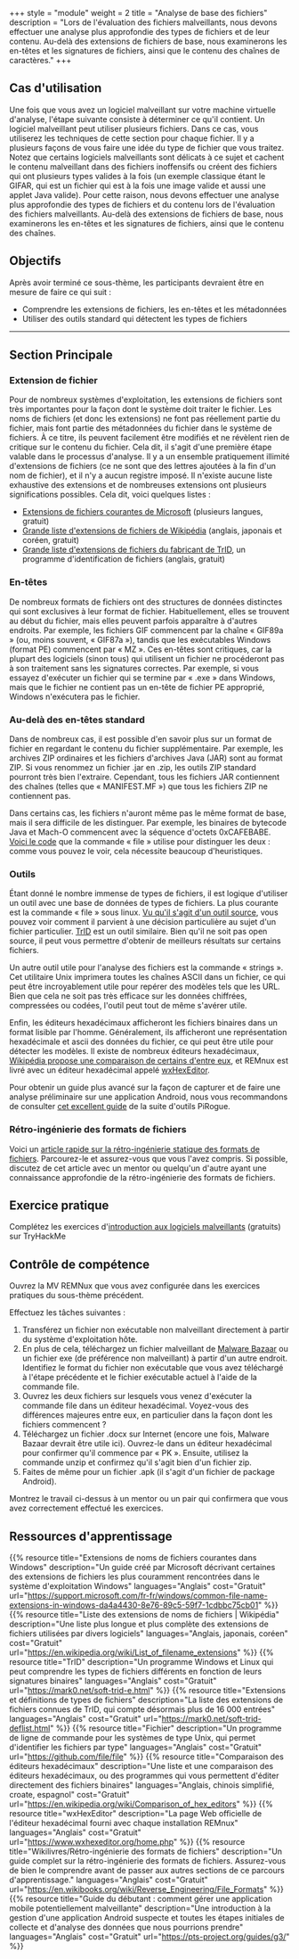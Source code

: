 +++
style = "module"
weight = 2
title = "Analyse de base des fichiers"
description = "Lors de l'évaluation des fichiers malveillants, nous devons effectuer une analyse plus approfondie des types de fichiers et de leur contenu. Au-delà des extensions de fichiers de base, nous examinerons les en-têtes et les signatures de fichiers, ainsi que le contenu des chaînes de caractères."
+++

## Cas d'utilisation

Une fois que vous avez un logiciel malveillant sur votre machine virtuelle d'analyse, l'étape suivante consiste à déterminer ce qu'il contient. Un logiciel malveillant peut utiliser plusieurs fichiers. Dans ce cas, vous utiliserez les techniques de cette section pour chaque fichier. Il y a plusieurs façons de vous faire une idée du type de fichier que vous traitez. Notez que certains logiciels malveillants sont délicats à ce sujet et cachent le contenu malveillant dans des fichiers inoffensifs ou créent des fichiers qui ont plusieurs types valides à la fois (un exemple classique étant le GIFAR, qui est un fichier qui est à la fois une image valide et aussi une applet Java valide). Pour cette raison, nous devons effectuer une analyse plus approfondie des types de fichiers et du contenu lors de l'évaluation des fichiers malveillants. Au-delà des extensions de fichiers de base, nous examinerons les en-têtes et les signatures de fichiers, ainsi que le contenu des chaînes.

## Objectifs

Après avoir terminé ce sous-thème, les participants devraient être en mesure de faire ce qui suit :

- Comprendre les extensions de fichiers, les en-têtes et les métadonnées
- Utiliser des outils standard qui détectent les types de fichiers

---
## Section Principale

### Extension de fichier

Pour de nombreux systèmes d'exploitation, les extensions de fichiers sont très importantes pour la façon dont le système doit traiter le fichier. Les noms de fichiers (et donc les extensions) ne font pas réellement partie du fichier, mais font partie des métadonnées du fichier dans le système de fichiers. À ce titre, ils peuvent facilement être modifiés et ne révèlent rien de critique sur le contenu du fichier. Cela dit, il s'agit d'une première étape valable dans le processus d'analyse. Il y a un ensemble pratiquement illimité d'extensions de fichiers (ce ne sont que des lettres ajoutées à la fin d'un nom de fichier), et il n'y a aucun registre imposé. Il n'existe aucune liste exhaustive des extensions et de nombreuses extensions ont plusieurs significations possibles. Cela dit, voici quelques listes :

- [Extensions de fichiers courantes de Microsoft](https://support.microsoft.com/fr-fr/windows/common-file-name-extensions-in-windows-da4a4430-8e76-89c5-59f7-1cdbbc75cb01) (plusieurs langues, gratuit)
- [Grande liste d'extensions de fichiers de Wikipédia](https://en.wikipedia.org/wiki/List_of_filename_extensions) (anglais, japonais et coréen, gratuit)
- [Grande liste d'extensions de fichiers du fabricant de TrID](https://mark0.net/soft-trid-deflist.html), un programme d'identification de fichiers (anglais, gratuit)

### En-têtes

De nombreux formats de fichiers ont des structures de données distinctes qui sont exclusives à leur format de fichier. Habituellement, elles se trouvent au début du fichier, mais elles peuvent parfois apparaître à d'autres endroits. Par exemple, les fichiers GIF commencent par la chaîne « GIF89a » (ou, moins souvent, « GIF87a »), tandis que les exécutables Windows (format PE) commencent par « MZ ». Ces en-têtes sont critiques, car la plupart des logiciels (sinon tous) qui utilisent un fichier ne procéderont pas à son traitement sans les signatures correctes. Par exemple, si vous essayez d'exécuter un fichier qui se termine par « .exe » dans Windows, mais que le fichier ne contient pas un en-tête de fichier PE approprié, Windows n'exécutera pas le fichier.

### Au-delà des en-têtes standard

Dans de nombreux cas, il est possible d'en savoir plus sur un format de fichier en regardant le contenu du fichier supplémentaire. Par exemple, les archives ZIP ordinaires et les fichiers d'archives Java (JAR) sont au format ZIP. Si vous renommez un fichier .jar en .zip, les outils ZIP standard pourront très bien l'extraire. Cependant, tous les fichiers JAR contiennent des chaînes (telles que « MANIFEST.MF ») que tous les fichiers ZIP ne contiennent pas.

Dans certains cas, les fichiers n'auront même pas le même format de base, mais il sera difficile de les distinguer. Par exemple, les binaires de bytecode Java et Mach-O commencent avec la séquence d'octets 0xCAFEBABE. [Voici le code](https://github.com/file/file/blob/master/magic/Magdir/cafebabe) que la commande « file » utilise pour distinguer les deux : comme vous pouvez le voir, cela nécessite beaucoup d'heuristiques.

### Outils

Étant donné le nombre immense de types de fichiers, il est logique d'utiliser un outil avec une base de données de types de fichiers. La plus courante est la commande « file » sous linux. [Vu qu'il s'agit d'un outil source](https://github.com/file/file), vous pouvez voir comment il parvient à une décision particulière au sujet d'un fichier particulier. [TrID](https://mark0.net/soft-trid-e.html) est un outil similaire. Bien qu'il ne soit pas open source, il peut vous permettre d'obtenir de meilleurs résultats sur certains fichiers.

Un autre outil utile pour l'analyse des fichiers est la commande « strings ». Cet utilitaire Unix imprimera toutes les chaînes ASCII dans un fichier, ce qui peut être incroyablement utile pour repérer des modèles tels que les URL. Bien que cela ne soit pas très efficace sur les données chiffrées, compressées ou codées, l'outil peut tout de même s'avérer utile.

Enfin, les éditeurs hexadécimaux afficheront les fichiers binaires dans un format lisible par l'homme. Généralement, ils afficheront une représentation hexadécimale et ascii des données du fichier, ce qui peut être utile pour détecter les modèles. Il existe de nombreux éditeurs hexadécimaux, [Wikipédia propose une comparaison de certains d'entre eux](https://en.wikipedia.org/wiki/Comparison_of_hex_editors), et REMnux est livré avec un éditeur hexadécimal appelé [wxHexEditor](https://www.wxhexeditor.org/home.php).

Pour obtenir un guide plus avancé sur la façon de capturer et de faire une analyse préliminaire sur une application Android, nous vous recommandons de consulter [cet excellent guide](https://pts-project.org/guides/g3/) de la suite d'outils PiRogue.

### Rétro-ingénierie des formats de fichiers

Voici un [article rapide sur la rétro-ingénierie statique des formats de fichiers](https://en.wikibooks.org/wiki/Reverse_Engineering/File_Formats). Parcourez-le et assurez-vous que vous l'avez compris. Si possible, discutez de cet article avec un mentor ou quelqu'un d'autre ayant une connaissance approfondie de la rétro-ingénierie des formats de fichiers.

## Exercice pratique

Complétez les exercices d'[introduction aux logiciels malveillants](https://tryhackme.com/room/malmalintroductory) (gratuits) sur TryHackMe

## Contrôle de compétence

Ouvrez la MV REMNux que vous avez configurée dans les exercices pratiques du sous-thème précédent.

Effectuez les tâches suivantes :

1. Transférez un fichier non exécutable non malveillant directement à partir du système d'exploitation hôte.
2. En plus de cela, téléchargez un fichier malveillant de [Malware Bazaar](https://bazaar.abuse.ch/) ou un fichier exe (de préférence non malveillant) à partir d'un autre endroit. Identifiez le format du fichier non exécutable que vous avez téléchargé à l'étape précédente et le fichier exécutable actuel à l'aide de la commande file.
3. Ouvrez les deux fichiers sur lesquels vous venez d'exécuter la commande file dans un éditeur hexadécimal. Voyez-vous des différences majeures entre eux, en particulier dans la façon dont les fichiers commencent ?
4. Téléchargez un fichier .docx sur Internet (encore une fois, Malware Bazaar devrait être utile ici). Ouvrez-le dans un éditeur hexadécimal pour confirmer qu'il commence par « PK ». Ensuite, utilisez la commande unzip et confirmez qu'il s'agit bien d'un fichier zip.
5. Faites de même pour un fichier .apk (il s'agit d'un fichier de package Android).

Montrez le travail ci-dessus à un mentor ou un pair qui confirmera que vous avez correctement effectué les exercices.

## Ressources d'apprentissage

{{% resource title="Extensions de noms de fichiers courantes dans Windows" description="Un guide créé par Microsoft décrivant certaines des extensions de fichiers les plus couramment rencontrées dans le système d'exploitation Windows" languages="Anglais" cost="Gratuit" url="https://support.microsoft.com/fr-fr/windows/common-file-name-extensions-in-windows-da4a4430-8e76-89c5-59f7-1cdbbc75cb01" %}}
{{% resource title="Liste des extensions de noms de fichiers | Wikipédia" description="Une liste plus longue et plus complète des extensions de fichiers utilisées par divers logiciels" languages="Anglais, japonais, coréen" cost="Gratuit" url="https://en.wikipedia.org/wiki/List_of_filename_extensions" %}}
{{% resource title="TrID" description="Un programme Windows et Linux qui peut comprendre les types de fichiers différents en fonction de leurs signatures binaires" languages="Anglais" cost="Gratuit" url="https://mark0.net/soft-trid-e.html" %}}
{{% resource title="Extensions et définitions de types de fichiers" description="La liste des extensions de fichiers connues de TrID, qui compte désormais plus de 16 000 entrées" languages="Anglais" cost="Gratuit" url="https://mark0.net/soft-trid-deflist.html" %}}
{{% resource title="Fichier" description="Un programme de ligne de commande pour les systèmes de type Unix, qui permet d'identifier les fichiers par type" languages="Anglais" cost="Gratuit" url="https://github.com/file/file" %}}
{{% resource title="Comparaison des éditeurs hexadécimaux" description="Une liste et une comparaison des éditeurs hexadécimaux, ou des programmes qui vous permettent d'éditer directement des fichiers binaires" languages="Anglais, chinois simplifié, croate, espagnol" cost="Gratuit" url="https://en.wikipedia.org/wiki/Comparison_of_hex_editors" %}}
{{% resource title="wxHexEditor" description="La page Web officielle de l'éditeur hexadécimal fourni avec chaque installation REMnux" languages="Anglais" cost="Gratuit" url="https://www.wxhexeditor.org/home.php" %}}
{{% resource title="Wikilivres/Rétro-ingénierie des formats de fichiers" description="Un guide complet sur la rétro-ingénierie des formats de fichiers. Assurez-vous de bien le comprendre avant de passer aux autres sections de ce parcours d'apprentissage." languages="Anglais" cost="Gratuit" url="https://en.wikibooks.org/wiki/Reverse_Engineering/File_Formats" %}}
{{% resource title="Guide du débutant : comment gérer une application mobile potentiellement malveillante" description="Une introduction à la gestion d'une application Android suspecte et toutes les étapes initiales de collecte et d'analyse des données que nous pourrions prendre" languages="Anglais" cost="Gratuit" url="https://pts-project.org/guides/g3/" %}}
